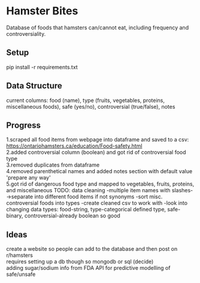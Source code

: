 # Hamster Bites
Database of foods that hamsters can/cannot eat, including frequency and controversiality.
## Setup
pip install -r requirements.txt
## Data Structure
current columns: food (name), type (fruits, vegetables, proteins, miscellaneous foods), safe (yes/no), controversial (true/false), notes
## Progress
1.scraped all food items from webpage into dataframe and saved to a csv: https://ontariohamsters.ca/education/Food-safety.html \
2.added controversial column (boolean) and got rid of controversial food type\
3.removed duplicates from dataframe\
4.removed parenthetical names and added notes section with default value 'prepare any way'\
5.got rid of dangerous food type and mapped to vegetables, fruits, proteins, and miscellaneous
    TODO: data cleaning
        -multiple item names with slashes-->separate into different food items if not synonyms
        -sort misc. controversial foods into types 
        -create cleaned csv to work with
        -look into changing data types: food-string, type-categorical defined type, safe-binary, controversial-already boolean so good

## Ideas
create a website so people can add to the database and then post on r/hamsters\
requires setting up a db though so mongodb or sql (decide)\
adding sugar/sodium info from FDA API for predictive modelling of safe/unsafe